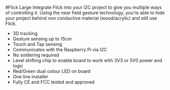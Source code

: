 <!--
---
name: My Add-on Board
class: board
type: gesture
formfactor: Custom
manufacturer: Pi Supply
description: Flick Large is a 3D tracking and gesture pHAT.
url: https://www.pi-supply.com/product/flick-large-standalone-3d-tracking-gesture-breakout/
github: https://github.com/PiSupply/Flick
buy: https://www.pi-supply.com/product/flick-large-standalone-3d-tracking-gesture-breakout/
image: 'flick-large.png'
pincount: 8
eeprom: no
power: 3v3
  '1':
  '2':
ground:
  '6':
  '9':
  '14':
  '20':
  '25':
  '30':
  '34':
  '39':
pin:
  '3':
    mode: i2c
  '5':
    mode: i2c
  '7':
    name: LED Red
  '11':
    name: Reset
  '13':
    name: TS
  '15':
    name: LED Green
i2c:
  '0x42':
    name: Gesture controller
    device: MGC3130
-->
#Flick Large
Integrate Flick into your I2C project to give you multiple ways of controlling it. Using the near field gesture technology, you’re able to hide your project behind non conductive material (wood/acrylic) and still use Flick.

* 3D tracking
* Gesture sensing up to 15cm
* Touch and Tap sensing
* Communicates with the Raspberry Pi via I2C
* No soldering required
* Level shifting chip to enable board to work with 3V3 or 5V0 power and logic
* Red/Green dual colour LED on board
* One line installer
* Fully CE and FCC tested and approved
